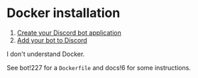# Docker installation

1. [Create your Discord bot application](/getting-your-bot-token)
2. [Add your bot to Discord](/invite-url-generator)

I don't understand Docker.

See bot!227 for a `Dockerfile` and  docs!6 for some instructions.